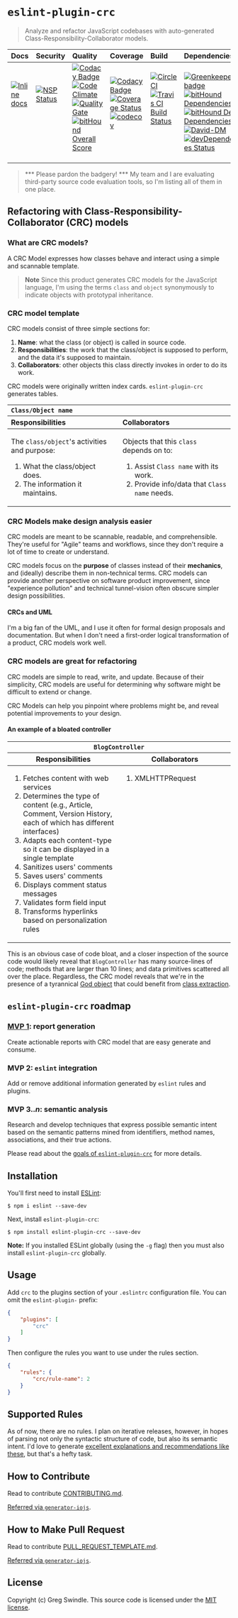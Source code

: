 # `eslint-plugin-crc`

> Analyze and refactor JavaScript codebases with auto-generated Class-Responsibility-Collaborator models.

| Docs | Security | Quality | Coverage | Build | Dependencies |
|:---|:---|:---|:---|:---|:---|
| [![Inline docs](http://inch-ci.org/github/gregswindle/eslint-plugin-crc.svg?branch=develop&style=shields)](http://inch-ci.org/github/gregswindle/eslint-plugin-crc)<br> <br> <br><br><br> | [![NSP Status](https://nodesecurity.io/orgs/gregswindle/projects/da7e6d96-620d-4acb-8559-85c06c66921a/badge)](https://nodesecurity.io/orgs/gregswindle/projects/da7e6d96-620d-4acb-8559-85c06c66921a)<br><br><br><br><br> | [![Codacy Badge](https://api.codacy.com/project/badge/Grade/685cb41fec6746038e6deaa1bfddb71a)](https://www.codacy.com/app/greg_7/eslint-plugin-crc?utm_source=github.com&utm_medium=referral&utm_content=gregswindle/eslint-plugin-crc&utm_campaign=Badge_Grade)<br>[![Code Climate](https://codeclimate.com/github/gregswindle/eslint-plugin-crc/badges/gpa.svg)](https://codeclimate.com/github/gregswindle/eslint-plugin-crc)<br>[![Quality Gate](https://sonarqube.com/api/badges/gate?key=gregswindle-eslint-plugin-crc%3Adevelop)](https://sonarqube.com/dashboard/index/gregswindle-eslint-plugin-crc%3Adevelop)<br>[![bitHound Overall Score](https://www.bithound.io/github/gregswindle/eslint-plugin-crc/badges/score.svg)](https://www.bithound.io/github/gregswindle/eslint-plugin-crc)<br><br> | [![Codacy Badge](https://api.codacy.com/project/badge/Coverage/685cb41fec6746038e6deaa1bfddb71a)](https://www.codacy.com/app/greg_7/eslint-plugin-crc?utm_source=github.com&utm_medium=referral&utm_content=gregswindle/eslint-plugin-crc&utm_campaign=Badge_Coverage)<br>[![Coverage Status](https://coveralls.io/repos/github/gregswindle/eslint-plugin-crc/badge.svg?branch=develop)](https://coveralls.io/github/gregswindle/eslint-plugin-crc?branch=develop)<br>[![codecov](https://codecov.io/gh/gregswindle/eslint-plugin-crc/branch/develop/graph/badge.svg)](https://codecov.io/gh/gregswindle/eslint-plugin-crc)<br><br><br> | [![CircleCI](https://circleci.com/gh/gregswindle/eslint-plugin-crc.svg?style=svg)](https://circleci.com/gh/gregswindle/eslint-plugin-crc)<br>[![Travis CI Build Status](https://travis-ci.org/gregswindle/eslint-plugin-crc.svg?branch=master)](https://travis-ci.org/gregswindle/eslint-plugin-crc)<br> <br> <br> <br> | [![Greenkeeper badge](https://badges.greenkeeper.io/gregswindle/eslint-plugin-crc.svg)](https://greenkeeper.io/)<br>[![bitHound Dependencies](https://www.bithound.io/github/gregswindle/eslint-plugin-crc/badges/dependencies.svg)](https://www.bithound.io/github/gregswindle/eslint-plugin-crc/develop/dependencies/npm)<br>[![bitHound Dev Dependencies](https://www.bithound.io/github/gregswindle/eslint-plugin-crc/badges/devDependencies.svg)](https://www.bithound.io/github/gregswindle/eslint-plugin-crc/develop/dependencies/npm)<br>[![David-DM](https://david-dm.org/gregswindle/eslint-plugin-crc.svg)](https://david-dm.org/gregswindle/eslint-plugin-crc)<br>[![devDependencies Status](https://david-dm.org/gregswindle/eslint-plugin-crc/dev-status.svg)](https://david-dm.org/gregswindle/eslint-plugin-crc?type=dev) |
> *** Please pardon the badgery! *** My team and I are evaluating third-party source code evaluation tools, so I'm listing all of them in one place.

## Refactoring with Class-Responsibility-Collaborator (CRC) models

### What are CRC models?

A CRC Model expresses how classes behave and interact using a simple and scannable template.

> **Note** Since this product generates CRC models for the JavaScript language, I'm using the terms `class` and `object` synonymously to indicate objects with prototypal inheritance.

### CRC model template

CRC models consist of three simple sections for:

1. **Name**: what the class (or object) is called in source code.
2. **Responsibilities**: the work that the class/object is supposed to perform, and the data it's supposed to maintain.
3. **Collaborators**: other objects this class directly invokes in order to do its work.

CRC models were originally written index cards. `eslint-plugin-crc` generates tables.

<table width="100%">
  <thead>
    <tr valign="top" align="left">
      <th colspan="2"><code>Class/Object name</code></th>
    </tr>
    <tr valign="top" align="left">
      <th>Responsibilities</th>
      <th>Collaborators</th>
    </tr>
  </thead>
  <tbody>
    <tr valign="top" align="left">
      <td width="50%">
      <p>The <code>class/object</code>'s activities and purpose:
        <ol>
          <li>What the class/object does.
          <li>The information it maintains.
        </ol></p>
      </td>
      <td width="50%">
      <p>Objects that this <code>class</code> depends on to:
        <ol>
          <li>Assist <code>Class name</code> with its work.
          <li>Provide info/data that <code>Class name</code> needs.
        </ol></p>
      </td>
    </tr>
  </tbody>
</table>

### CRC Models make design analysis easier

CRC models are meant to be scannable, readable, and comprehensible. They're useful for "Agile" teams and workflows, since they don't require a lot of time to create or understand.

CRC models focus on the **purpose** of classes instead of their **mechanics**, and (ideally) describe them in non-technical terms. CRC models can provide another perspective on software product improvement, since "experience pollution" and technical tunnel-vision often obscure simpler design possibilities.

#### CRCs and UML

I'm a big fan of the UML, and I use it often for formal design proposals and documentation. But when I don't need a first-order logical transformation of a product, CRC models work well.

### CRC models are great for refactoring

CRC models are simple to read, write, and update. Because of their simplicity, CRC models are useful for determining why software might be difficult to extend or change.

CRC Models can help you pinpoint where problems might be, and reveal potential improvements to your design.

#### An example of a bloated controller

<table width="100%">
  <thead>
    <tr>
      <th colspan="2"><code>BlogController</code></th>
    </tr>
    <tr>
      <th>Responsibilities</th>
      <th>Collaborators</th>
    </tr>
  </thead>
  <tbody>
    <tr valign="top">
      <td width="50%">
        <ol>
          <li>Fetches content with web services
          <li>Determines the type of content (e.g., Article, Comment, Version History, each of which has different interfaces)
          <li>Adapts each content-type so it can be displayed in a single template
          <li>Sanitizes users' comments
          <li>Saves users' comments
          <li>Displays comment status messages
          <li>Validates form field input
          <li>Transforms hyperlinks based on personalization rules
        </ol>
      </td>
      <td width="50%">
        <ol>
          <li>XMLHTTPRequest
        </ol>
      </td>
    </tr>
  </tbody>
</table>

This is an obvious case of code bloat, and a closer inspection of the source code would likely reveal that `BlogController` has many source-lines of code; methods that are larger than 10 lines; and data primitives scattered all over the place. Regardless, the CRC model reveals that we're in the presence of a tyrannical [God object](https://en.wikipedia.org/wiki/God_object) that could benefit from [class extraction](https://refactoring.com/catalog/?filter=tags-class-extraction,books-radio-appear).

## `eslint-plugin-crc` roadmap

### [MVP 1](https://github.com/gregswindle/eslint-plugin-crc/milestone/1): report generation

Create actionable reports with CRC model that are easy generate and consume.

### MVP 2: `eslint` integration

Add or remove additional information generated by `eslint` rules and plugins.

### MVP 3.._n_: semantic analysis

Research and develop techniques that express possible semantic intent based on the semantic patterns mined from identifiers, method names, associations, and their true actions.

Please read about the [goals of `eslint-plugin-crc`](https://github.com/gregswindle/eslint-plugin-crc/wiki#goals-of-eslint-plugin-crc)  for more details.

## Installation

You'll first need to install [ESLint](http://eslint.org):

```
$ npm i eslint --save-dev
```

Next, install `eslint-plugin-crc`:

```
$ npm install eslint-plugin-crc --save-dev
```

**Note:** If you installed ESLint globally (using the `-g` flag) then you must also install `eslint-plugin-crc` globally.

## Usage

Add `crc` to the plugins section of your `.eslintrc` configuration file. You can omit the `eslint-plugin-` prefix:

```json
{
    "plugins": [
        "crc"
    ]
}
```


Then configure the rules you want to use under the rules section.

```json
{
    "rules": {
        "crc/rule-name": 2
    }
}
```

## Supported Rules

As of now, there are no rules. I plan on iterative releases, however, in hopes of parsing not only the syntactic structure of code, but also its semantic intent. I'd love to generate [excellent explanations and recommendations like these](https://refactoring.guru/smells/smells), but that's a hefty task.

## How to Contribute
Read to contribute [CONTRIBUTING.md](CONTRIBUTING.md).

[Referred via `generator-iojs`](https://github.com/joeybaker/generator-iojs).

## How to Make Pull Request
Read to contribute [PULL_REQUEST_TEMPLATE.md](PULL_REQUEST_TEMPLATE.md).

[Referred via `generator-iojs`](https://github.com/joeybaker/generator-iojs).

## License

Copyright (c) Greg Swindle.
This source code is licensed under the [MIT license](LICENSE).
